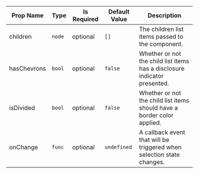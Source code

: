 | Prop Name | Type | Is Required | Default Value | Description |
|-|-|-|-|-|
| children| `node`| optional| `[]`| The children list items passed to the component.|
| hasChevrons| `bool`| optional| `false`| Whether or not the child list items has a disclosure indicator presented.|
| isDivided| `bool`| optional| `false`| Whether or not the child list items should have a border color applied.|
| onChange| `func`| optional| `undefined`| A callback event that will be triggered when selection state changes.|